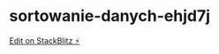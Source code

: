 # sortowanie-danych-ehjd7j

[Edit on StackBlitz ⚡️](https://stackblitz.com/edit/sortowanie-danych-ehjd7j)